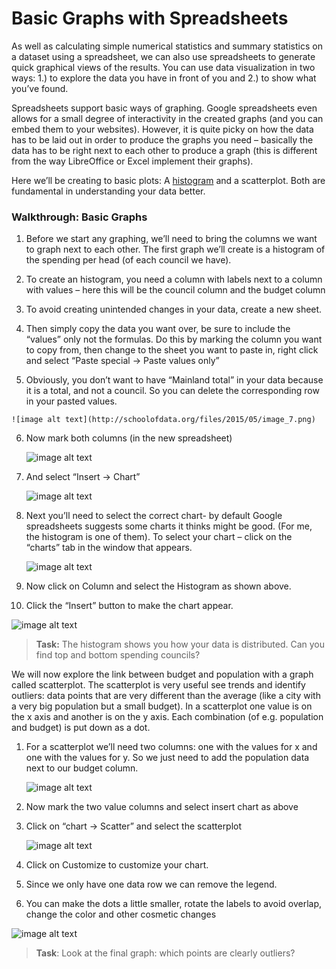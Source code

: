 # Basic Graphs with Spreadsheets

As well as calculating simple numerical statistics and summary statistics on a dataset using a spreadsheet, we can also use spreadsheets to generate quick graphical views of the results. You can use data visualization in two ways: 1.) to explore the data you have in front of you and 2.) to show what you’ve found.

Spreadsheets support basic ways of graphing. Google spreadsheets even allows for a small degree of interactivity in the created graphs (and you can embed them to your websites). However, it is quite picky on how the data has to be laid out in order to produce the graphs you need – basically the data has to be right next to each other to produce a graph (this is different from the way LibreOffice or Excel implement their graphs).

Here we’ll be creating to basic plots: A [histogram](http://datavizcatalogue.com/methods/histogram.html) and a scatterplot. Both are fundamental in understanding your data better.

### Walkthrough: Basic Graphs

  1. Before we start any graphing, we’ll need to bring the columns we want to graph next to each other. The first graph we’ll create is a histogram of the spending per head (of each council we have).    


  2. To create an histogram, you need a column with labels next to a column with values – here this will be the council column and the budget column    


  3. To avoid creating unintended changes in your data, create a new sheet.   


  4. Then simply copy the data you want over, be sure to include the “values” only not the formulas. Do this by marking the column you want to copy from, then change to the sheet you want to paste in, right click and select “Paste special -> Paste values only”   


  5. Obviously, you don’t want to have “Mainland total” in your data because it is a total, and not a council. So you can delete the corresponding row in your pasted values.  

    ![image alt text](http://schoolofdata.org/files/2015/05/image_7.png)

6. Now mark both columns (in the new spreadsheet)   

    ![image alt text](http://schoolofdata.org/files/2015/05/image_8.png)

7. And select “Insert -> Chart”   
 
    ![image alt text](http://schoolofdata.org/files/2015/05/image_9.png)

8. Next you’ll need to select the correct chart- by default Google spreadsheets suggests some charts it thinks might be good. (For me, the histogram is one of them). To select your chart – click on the “charts” tab in the window that appears.
 
    ![image alt text](http://schoolofdata.org/files/2015/05/image_10.png)

9. Now click on Column and select the Histogram as shown above.

10. Click the “Insert” button to make the chart appear.

 ![image alt text](http://schoolofdata.org/files/2015/05/image_11.png)

> **Task:** The histogram shows you how your data is distributed. Can you find top and bottom spending councils?

We will now explore the link between budget and population with a graph called scatterplot. The scatterplot is very useful see trends and identify outliers: data points that are very different than the average (like a city with a very big population but a small budget). In a scatterplot one value is on the x axis and another is on the y axis. Each combination (of e.g. population and budget) is put down as a dot.

1. For a scatterplot we’ll need two columns: one with the values for x and one with the values for y. So we just need to add the population data next to our budget column.

    ![image alt text](http://schoolofdata.org/files/2015/05/image_12.png)

2. Now mark the two value columns and select insert chart as above

3. Click on “chart -> Scatter” and select the scatterplot

    ![image alt text](http://schoolofdata.org/files/2015/05/image_13.png)

4. Click on Customize to customize your chart.

5. Since we only have one data row we can remove the legend.

6. You can make the dots a little smaller, rotate the labels to avoid overlap, change the color and other cosmetic changes

![image alt text](http://schoolofdata.org/files/2015/05/image_14.png)

> **Task**: Look at the final graph: which points are clearly outliers?
